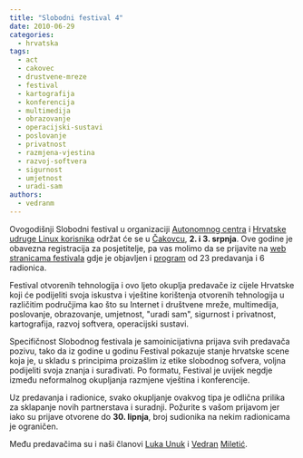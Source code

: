 ```yaml
---
title: "Slobodni festival 4"
date: 2010-06-29
categories: 
  - hrvatska
tags: 
  - act
  - cakovec
  - drustvene-mreze
  - festival
  - kartografija
  - konferencija
  - multimedija
  - obrazovanje
  - operacijski-sustavi
  - poslovanje
  - privatnost
  - razmjena-vjestina
  - razvoj-softvera
  - sigurnost
  - umjetnost
  - uradi-sam
authors: 
  - vedranm
---
```


Ovogodišnji Slobodni festival u organizaciji [Autonomnog centra](https://www.actnow.hr/) i [Hrvatske udruge Linux korisnika](http://www.linux.hr/) održat će se u [Čakovcu](https://www.cakovec.hr/), **2\. i 3. srpnja**. Ove godine je obavezna registracija za posjetitelje, pa vas molimo da se prijavite na [web stranicama festivala](http://2010.slobodnifestival.info/) gdje je objavljen i [program](http://2010.slobodnifestival.info/program/) od 23 predavanja i 6 radionica.

Festival otvorenih tehnologija i ovo ljeto okuplja predavače iz cijele Hrvatske koji će podijeliti svoja iskustva i vještine korištenja otvorenih tehnologija u različitim područjima kao što su Internet i društvene mreže, multimedija, poslovanje, obrazovanje, umjetnost, "uradi sam", sigurnost i privatnost, kartografija, razvoj softvera, operacijski sustavi.

<!-- more -->

Specifičnost Slobodnog festivala je samoinicijativna prijava svih predavača pozivu, tako da iz godine u godinu Festival pokazuje stanje hrvatske scene koja je, u skladu s principima proizašlim iz etike slobodnog sofvera, voljna podijeliti svoja znanja i surađivati. Po formatu, Festival je uvijek negdje između neformalnog okupljanja razmjene vještina i konferencije.

Uz predavanja i radionice, svako okupljanje ovakvog tipa je odlična prilika za sklapanje novih partnerstava i suradnji. Požurite s vašom prijavom jer iako su prijave otvorene do **30\. lipnja**, broj sudionika na nekim radionicama je ograničen.

Među predavačima su i naši članovi [Luka Unuk](https://luka8088.com/) i [Vedran](https://vedran.miletic.net/) [Miletić](https://www.miletic.net/).
